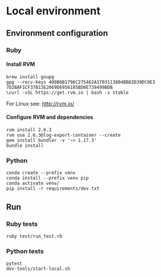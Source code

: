 # Local environment

## Environment configuration

### Ruby

#### Install RVM
```
brew install gnupg
gpg --recv-keys 409B6B1796C275462A1703113804BB82D39DC0E3 7D2BAF1CF37B13E2069D6956105BD0E739499BDB
\curl -sSL https://get.rvm.io | bash -s stable
```
For Linux see: http://rvm.io/

#### Configure RVM and dependencies
```
rvm install 2.6.3
rvm use 2.6.3@log-export-container --create
gem install bundler -v '~> 1.17.3'
bundle install
```

### Python
```
conda create --prefix venv
conda install --prefix venv pip
conda activate venv/
pip install -r requirements/dev.txt
```

## Run

### Ruby tests
```
ruby test/run_test.rb
```

### Python tests
```
pytest
dev-tools/start-local.sh
```
